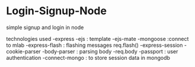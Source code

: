 # Login-Signup-Node
simple signup and login in node 

technologies used
-express
-ejs : template
-ejs-mate 
-mongoose :connect to mlab
-express-flash : flashing messages req.flash()
-express-session
-cookie-parser 
-body-parser : parsing body -req.body
-passport : user authentication
-connect-mongo : to store session data in mongodb


